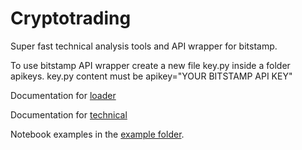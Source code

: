 # Cryptotrading
Super fast technical analysis tools and API wrapper for bitstamp.

To use bitstamp API wrapper create a new file key.py inside a folder apikeys. key.py content must be apikey="YOUR BITSTAMP API KEY"

Documentation for [loader](https://giuliovaccari.it/cryptotrading/html/loaders.html)

Documentation for [technical](https://giuliovaccari.it/cryptotrading/html/technical.html)

Notebook examples in the [example folder](../../tree/main/examples).
